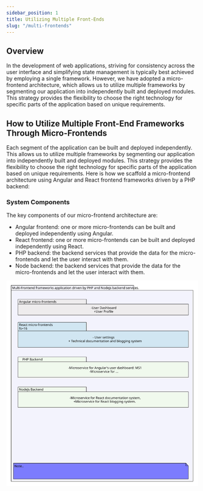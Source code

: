 ```yaml
---
sidebar_position: 1
title: Utilizing Multiple Front-Ends
slug: "/multi-frontends"
---
```


## Overview

In the development of web applications, striving for consistency across the user interface and simplifying state management is typically best achieved by employing a single framework. However, we have adopted a micro-frontend architecture, which allows us to utilize multiple frameworks by segmenting our application into independently built and deployed modules. This strategy provides the flexibility to choose the right technology for specific parts of the application based on unique requirements.

## How to Utilize Multiple Front-End Frameworks Through Micro-Frontends

Each segment of the application can be built and deployed independently. This allows us to utilize multiple frameworks by segmenting our application into independently built and deployed modules. This strategy provides the flexibility to choose the right technology for specific parts of the application based on unique requirements. Here is how we scaffold a micro-frontend architecture using Angular and React frontend frameworks driven by a PHP backend:

### System Components

The key components of our micro-frontend architecture are:

- Angular frontend: one or more micro-frontends can be built and deployed independently using Angular.
- React frontend: one or more micro-frontends can be built and deployed independently using React.
- PHP backend: the backend services that provide the data for the micro-frontends and let the user interact with them.
- Node backend: the backend services that provide the data for the micro-frontends and let the user interact with them.

![Multi-Frontend frameworks application driven by PHP and Nodejs backend services.](./asm_uml_application.svg)
